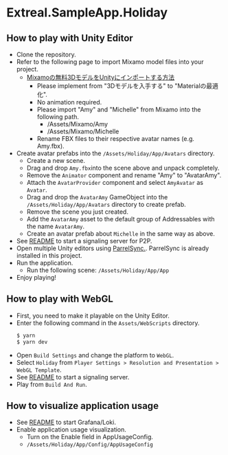 # Extreal.SampleApp.Holiday

## How to play with Unity Editor

- Clone the repository.
- Refer to the following page to import Mixamo model files into your project.
  - [Mixamoの無料3DモデルをUnityにインポートする方法](https://zenn.dev/gaku_moriya/articles/d1b451b288786b)
    - Please implement from "3Dモデルを入手する" to "Materialの最適化".
    - No animation required.
    - Please import "Amy" and "Michelle" from Mixamo into the following path.
      - /Assets/Mixamo/Amy
      - /Assets/Mixamo/Michelle
    - Rename FBX files to their respective avatar names (e.g. Amy.fbx).
- Create avatar prefabs into the `/Assets/Holiday/App/Avatars` directory.
  - Create a new scene.
  - Drag and drop `Amy.fbx`into the scene above and unpack completely.
  - Remove the `Animator` component and rename "Amy" to "AvatarAmy".
  - Attach the `AvatarProvider` component and select `AmyAvatar` as `Avatar`.
  - Drag and drop the `AvatarAmy` GameObject into the `/Assets/Holiday/App/Avatars` directory to create prefab.
  - Remove the scene you just created.
  - Add the `AvatarAmy` asset to the default group of Addressables with the name `AvatarAmy`.
  - Create an avatar prefab about `Michelle` in the same way as above.
- See [README](Servers/P2P/README.md) to start a signaling server for P2P.
- Open multiple Unity editors using [ParrelSync.](https://github.com/VeriorPies/ParrelSync). ParrelSync is already installed in this project.
- Run the application.
  - Run the following scene: `/Assets/Holiday/App/App`
- Enjoy playing!

## How to play with WebGL

- First, you need to make it playable on the Unity Editor.
- Enter the following command in the `Assets/WebScripts` directory.
   ```bash
   $ yarn
   $ yarn dev
   ```
- Open `Build Settings` and change the platform to `WebGL`.
- Select `Holiday` from `Player Settings > Resolution and Presentation > WebGL Template`.
- See [README](Servers/P2P/README.md) to start a signaling server.
- Play from `Build And Run`.

## How to visualize application usage

- See [README](Servers/AppUsage/README.md) to start Grafana/Loki.
- Enable application usage visualization.
  - Turn on the Enable field in AppUsageConfig.
  - `/Assets/Holiday/App/Config/AppUsageConfig`
